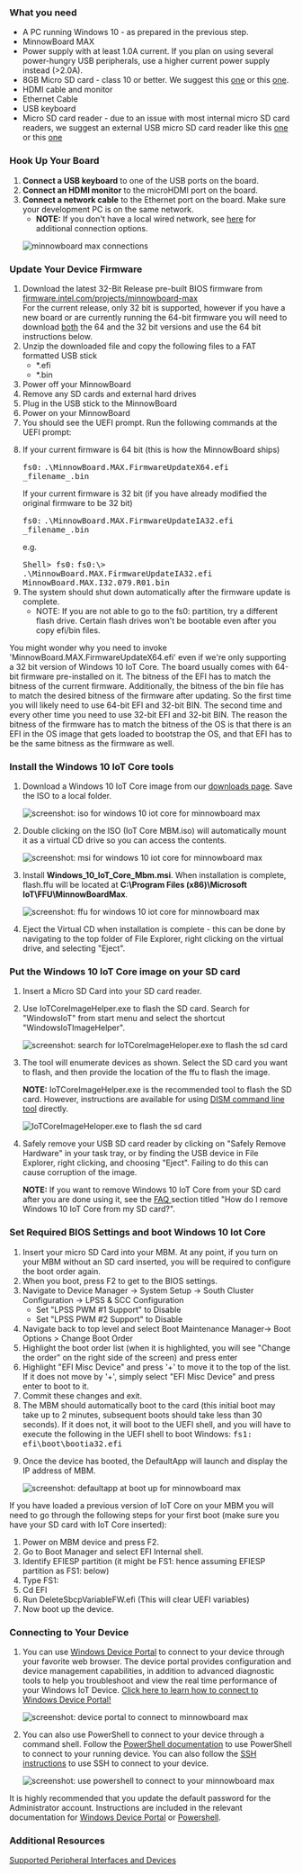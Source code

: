 <h3> What you need </h3>
<ul>
  <li>A PC running Windows 10 - as prepared in the previous step.</li>
  <li>MinnowBoard MAX</li>
  <li>Power supply with at least 1.0A current.  If you plan on using several power-hungry USB peripherals, use a higher current power supply instead (>2.0A).</li>
  <li>8GB Micro SD card - class 10 or better. We suggest this <a href="http://www.amazon.com/gp/product/B00IVPU786" target="_blank">one</a> or this <a href="http://www.amazon.com/SanDisk-Ultra-Micro-SDHC-16GB/dp/9966573445" target="_blank">one</a>.</li>
  <li>HDMI cable and monitor</li>
  <li>Ethernet Cable</li>
  <li>USB keyboard</li>
  <li>Micro SD card reader - due to an issue with most internal micro SD card readers, we suggest an external USB micro SD card reader like this <a href="http://www.amazon.com/Transcend-Information-Card-Reader-TS-RDF5K/dp/B009D79VH4" target="_blank">one</a> or this <a href="http://www.amazon.com/Kingston-Digital-MobileLite-Multi-Function-FCR-MLG4/dp/B00KX4TORI" target="_blank"> one</a></li>
 </ul>
<h3> Hook Up Your Board</h3>
<ol class="setup-content-list">
  <li><b>Connect a USB keyboard</b> to one of the USB ports on the board.</li>
  <li><b>Connect an HDMI monitor</b> to the microHDMI port on the board.</li>
  <li>
    <b>Connect a network cable</b> to the Ethernet port on the board. Make sure your development PC is on the same network.
    <ul>
      <li><b>NOTE:</b> If you don't have a local wired network, see <a href="{{site.baseurl}}/{{page.lang}}/win10/ConnectToDevice.htm" target="_blank">here</a> for additional connection options.</li>
    </ul>
  </li>
  <p><img alt="minnowboard max connections" src="{{site.baseurl}}/Resources/images/mbm.bmp" class="device-images"/></p>
</ol>

<h3>Update Your Device Firmware</h3>
<ol class="setup-content-list">
  <li>Download the latest 32-Bit Release pre-built BIOS firmware from <a href="http://firmware.intel.com/projects/minnowboard-max" target="_blank"> firmware.intel.com/projects/minnowboard-max </a> <br>For the current release, only 32 bit is supported, however if you have a new board or are currently running the 64-bit firmware you will need to download <u>both</u> the 64 and the 32 bit versions and use the 64 bit instructions below. </li>
  <li>
    Unzip the downloaded file and copy the following files to a FAT formatted USB stick
    <ul>
      <li>*.efi</li>
      <li>*.bin</li>
    </ul>
  </li>
  <li>Power off your MinnowBoard</li>
  <li>Remove any SD cards and external hard drives</li>
  <li>Plug in the USB stick to the MinnowBoard</li>
  <li>Power on your MinnowBoard</li>
  <li>
    You should see the UEFI prompt. Run the following commands at the UEFI prompt:
  </li>
  <li>
    <p>If your current firmware is 64 bit (this is how the MinnowBoard ships)</p>
      <kbd>fs0:</kbd>
      <kbd>.\MinnowBoard.MAX.FirmwareUpdateX64.efi _filename_.bin</kbd>
    <p> If your current firmware is 32 bit (if you have already modified the original firmware to be 32 bit) </p>
      <kbd>fs0:</kbd>
      <kbd>.\MinnowBoard.MAX.FirmwareUpdateIA32.efi _filename_.bin</kbd>
    <p> e.g. </p>
      <kbd>Shell> fs0:</kbd>
      <kbd>fs0:\> .\MinnowBoard.MAX.FirmwareUpdateIA32.efi MinnowBoard.MAX.I32.079.R01.bin</kbd>
  </li>
  <li>
    The system should shut down automatically after the firmware update is complete.
    <ul>
      <li> NOTE: If you are not able to go to the fs0: partition, try a different flash drive. Certain flash drives won't be bootable even after you copy efi/bin files.</li>
    </ul>
  </li>
</ol>
<p> You might wonder why you need to invoke 'MinnowBoard.MAX.FirmwareUpdateX64.efi' even if we're only supporting a 32 bit version of Windows 10 IoT Core.
    The board usually comes with 64-bit firmware pre-installed on it.  The bitness of the EFI has to match the bitness of the current firmware.  Additionally, the bitness of the bin file has to match the desired bitness of the firmware after updating.
    So the first time you will likely need to use 64-bit EFI and 32-bit BIN.
    The second time and every other time you need to use 32-bit EFI and 32-bit BIN.
    The reason the bitness of the firmware has to match the bitness of the OS is that there is an EFI in the OS image that gets loaded to bootstrap the OS, and that EFI has to be the same bitness as the firmware as well.</p>
    
<h3> Install the Windows 10 IoT Core tools </h3>
<ol class="setup-content-list">
  <li>
    <p>Download a Windows 10 IoT Core image from our <a href="{{site.baseurl}}/{{page.lang}}/Downloads.htm" target="_blank">downloads page</a>. Save the ISO to a local folder.</p>
    <p><img alt="screenshot: iso for windows 10 iot core for minnowboard max" class="image-border" src="{{site.baseurl}}/Resources/images/mbm_iso.png" /></p>
  </li>
  <li>
    <p>Double clicking on the ISO (IoT Core MBM.iso) will automatically mount it as a virtual CD drive so you can access the contents.</p>
    <p><img alt="screenshot: msi for windows 10 iot core for minnowboard max" class="image-border" src="{{site.baseurl}}/Resources/images/mbm_msi.PNG" /></p>
  </li>
  <li>
    <p>Install <b>Windows_10_IoT_Core_Mbm.msi</b>. When installation is complete, flash.ffu will be located at <b>C:\Program Files (x86)\Microsoft IoT\FFU\MinnowBoardMax</b>.</p>
    <p><img alt="screenshot: ffu for windows 10 iot core for minnowboard max" class="image-border" src="{{site.baseurl}}/Resources/images/mbmffu.PNG"/></p>
  </li>
  <li>Eject the Virtual CD when installation is complete - this can be done by navigating to the top folder of File Explorer, right clicking on the virtual drive, and selecting "Eject".</li>
</ol>

<h3> Put the Windows 10 IoT Core image on your SD card </h3>
<ol class="setup-content-list">
  <li>Insert a Micro SD Card into your SD card reader.</li>
  <li>
    <p>Use IoTCoreImageHelper.exe to flash the SD card. Search for "WindowsIoT" from start menu and select the shortcut "WindowsIoTImageHelper".</p>
    <p><img alt="screenshot: search for IoTCoreImageHeloper.exe to flash the sd card" src="{{site.baseurl}}/Resources/images/ImagerHelperSearch.PNG"/></p>
  </li>
  <li>
    <p>The tool will enumerate devices as shown. Select the SD card you want to flash, and then provide the location of the ffu to flash the image.</p>
    <p><b>NOTE:</b> IoTCoreImageHelper.exe is the recommended tool to flash the SD card. However, instructions are available for using <a href="{{site.baseurl}}/{{page.lang}}/win10/samples/DISM.htm" target="_blank">DISM command line tool</a> directly.</p>
    <p><img alt="IoTCoreImageHeloper.exe to flash the sd card" src="{{site.baseurl}}/Resources/images/mbm_imagehelper.PNG"/></p>
  </li>
  <li>
    <p>Safely remove your USB SD card reader by clicking on "Safely Remove Hardware" in your task tray, or by finding the USB device in File Explorer, right clicking, and choosing "Eject".  Failing to do this can cause corruption of the image.</p>
    <p><b>NOTE:</b> If you want to remove Windows 10 IoT Core from your SD card after you are done using it, see the <a href="{{site.baseurl}}/{{page.lang}}/Faqs.htm" target="_blank"> FAQ </a> section titled "How do I remove Windows 10 IoT Core from my SD card?".</p>
  </li>
</ol>

<h3>Set Required BIOS Settings and boot Windows 10 Iot Core</h3>
<ol class="setup-content-list">
  <li>Insert your micro SD Card into your MBM.  At any point, if you turn on your MBM without an SD card inserted, you will be required to configure the boot order again.</li>
  <li>When you boot, press F2 to get to the BIOS settings.</li>
  <li>
    Navigate to Device Manager -> System Setup -> South Cluster Configuration -> LPSS & SCC Configuration
    <ul>
      <li>Set "LPSS PWM #1 Support" to Disable</li>
      <li>Set "LPSS PWM #2 Support" to Disable</li>
    </ul>
  </li>
  <li>Navigate back to top level and select Boot Maintenance Manager-> Boot Options > Change Boot Order</li>
  <li>Highlight the boot order list (when it is highlighted, you will see "Change the order" on the right side of the screen) and press enter</li>
  <li>Highlight "EFI Misc Device" and press '+' to move it to the top of the list. If it does not move by '+', simply select "EFI Misc Device" and press enter to boot to it.</li>
  <li>Commit these changes and exit.</li>
  <li>The MBM should automatically boot to the card (this initial boot may take up to 2 minutes, subsequent boots should take less than 30 seconds). If it does not, it will boot to the UEFI shell, and you will have to execute the following in the UEFI shell to boot Windows:
    <kbd>fs1:</kbd><br/>
    <kbd>efi\boot\bootia32.efi</kbd>
  </li>
  <li>
    <p>Once the device has booted, the DefaultApp will launch and display the IP address of MBM.</p>
    <p><img alt="screenshot: defaultapp at boot up for minnowboard max" src="{{site.baseurl}}/Resources/images/DefaultAppMBM.png"/></p>
  </li>
</ol>

<p>If you have loaded a previous version of IoT Core on your MBM you will need to go through the following steps for your first boot (make sure you have your SD card with IoT Core inserted):</p>
<ol class="setup-content-list">
  <li>Power on MBM device and press F2.</li>
  <li>Go to Boot Manager and select EFI Internal shell.</li>
  <li>Identify EFIESP partition (it might be FS1: hence assuming EFIESP partition as FS1: below)</li>
  <li>Type FS1:</li>
  <li>Cd EFI</li>
  <li>Run  DeleteSbcpVariableFW.efi (This will clear UEFI variables)</li>
  <li>Now boot up the device.</li>
</ol>

<h3>Connecting to Your Device</h3>
<ol class="setup-content-list">
  <li>
    <p>You can use <a href="{{site.baseurl}}/{{page.lang}}/win10/tools/DevicePortal.htm" target="_blank">Windows Device Portal</a> to connect to your device through your favorite web browser. The device portal provides configuration and device management capabilities, in addition to advanced diagnostic tools to help you troubleshoot and view the real time performance of your Windows IoT Device. <a href="{{site.baseurl}}/{{page.lang}}/win10/tools/DevicePortal.htm" target="_blank">Click here to learn how to connect to Windows Device Portal!</a></p>
    <p><img alt="screenshot: device portal to connect to minnowboard max" class="device-images" src="{{site.baseurl}}/Resources/images/deviceportal/deviceportal_small_mbm.png" /></p>
  </li>
  <li>
    <p>You can also use PowerShell to connect to your device through a command shell. Follow the <a href="{{site.baseurl}}/{{page.lang}}/win10/samples/PowerShell.htm" target="_blank">PowerShell documentation</a> to use PowerShell to connect to your running device.  You can also follow the <a href="{{site.baseurl}}/{{page.lang}}/win10/samples/SSH.htm" target="_blank">SSH instructions</a> to use SSH to connect to your device.</p>
    <p><img alt="screenshot: use powershell to connect to your minnowboard max" class="device-images" src="{{site.baseurl}}/Resources/images/powershell/connection.png"/></p>
  </li>
</ol>

<p>It is highly recommended that you update the default password for the Administrator account. Instructions are included in the relevant documentation for <a href="{{site.baseurl}}/{{page.lang}}/win10/tools/DevicePortal.htm" target="_blank">Windows Device Portal</a> or <a href="{{site.baseurl}}/{{page.lang}}/win10/samples/PowerShell.htm" target="_blank">Powershell</a>.</p>

<h3> Additional Resources </h3>
<p><a href="{{site.baseurl}}/{{page.lang}}/win10/SupportedInterfaces.htm" target="_blank">Supported Peripheral Interfaces and Devices</a></p>

